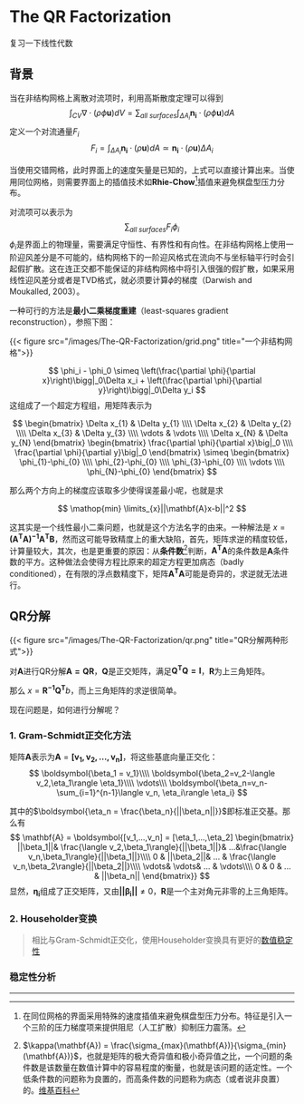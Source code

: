 # The QR Factorization


复习一下线性代数

<!--more-->

## 背景

当在非结构网格上离散对流项时，利用高斯散度定理可以得到
$$
\int_{CV}\nabla \cdot (\rho \phi \mathbf{u})dV = \sum_{all\ surfaces}\int_{\Delta A_i}\mathbf{n_i}\cdot (\rho \phi \mathbf{u})dA
$$
定义一个对流通量$F_i$
$$
F_i = \int_{\Delta A_i}\mathbf{n_i}\cdot (\rho \mathbf{u})dA \simeq \mathbf{n_i}\cdot(\rho \mathbf{u})\Delta A_i
$$


当使用交错网格，此时界面上的速度矢量是已知的，上式可以直接计算出来。当使用同位网格，则需要界面上的插值技术如**Rhie-Chow**[^1]插值来避免棋盘型压力分布。

对流项可以表示为
$$
\sum_{all\ surfaces}F_i \phi_i
$$
$\phi_i$是界面上的物理量，需要满足守恒性、有界性和有向性。在非结构网格上使用一阶迎风差分是不可能的，结构网格下的一阶迎风格式在流向不与坐标轴平行时会引起假扩散。这在连正交都不能保证的非结构网格中将引入很强的假扩散，如果采用线性迎风差分或者是TVD格式，就必须要计算$\phi$的梯度（Darwish and Moukalled, 2003）。

一种可行的方法是**最小二乘梯度重建**（least-squares gradient reconstruction），参照下图：

{{< figure src="/images/The-QR-Factorization/grid.png" title="一个非结构网格">}}

$$
\phi_i - \phi_0 \simeq \left(\frac{\partial \phi}{\partial x}\right)\bigg|_0\Delta x_i + \left(\frac{\partial \phi}{\partial y}\right)\bigg|_0\Delta y_i
$$
这组成了一个超定方程组，用矩阵表示为

$$
\begin{bmatrix} \Delta x_{1} & \Delta y_{1} \\\\ \Delta x_{2} & \Delta y_{2} \\\\ \Delta x_{3} & \Delta y_{3} \\\\ \vdots & \vdots \\\\ \Delta x_{N} & \Delta y_{N} \end{bmatrix}
\begin{bmatrix} \frac{\partial \phi}{\partial x}\big|_0 \\\\ \frac{\partial \phi}{\partial y}\big|_0 \end{bmatrix} \simeq
\begin{bmatrix} \phi_{1}-\phi_{0} \\\\ \phi_{2}-\phi_{0} \\\\ \phi_{3}-\phi_{0} \\\\ \vdots \\\\ \phi_{N}-\phi_{0} \end{bmatrix}
$$

那么两个方向上的梯度应该取多少使得误差最小呢，也就是求 

$$
\mathop{min} \limits_{x}||\mathbf{A}x-b||^2
$$

 这其实是一个线性最小二乘问题，也就是这个方法名字的由来。一种解法是 $x = \mathbf{(A^{T}A)^{-1}A^TB}$，然而这可能导致精度上的重大缺陷，首先，矩阵求逆的精度较低，计算量较大，其次，也是更重要的原因：从**条件数**[^2]判断，$\mathbf{A^TA}$的条件数是$\mathbf{A}$条件数的平方。这种做法会使得方程比原来的超定方程更加病态（badly conditioned），在有限的浮点数精度下，矩阵$\mathbf{A^TA}$可能是奇异的，求逆就无法进行。

## QR分解

{{< figure src="/images/The-QR-Factorization/qr.png" title="QR分解两种形式">}}

对$\mathbf{A}$进行QR分解$\mathbf{A = QR}$，$\mathbf{Q}$是正交矩阵，满足$\mathbf{Q^TQ =I}$，$\mathbf{R}$为上三角矩阵。

那么 $x = \mathbf{R^{-1}Q^T}b$，而上三角矩阵的求逆很简单。

现在问题是，如何进行分解呢？

### 1. Gram-Schmidt正交化方法

矩阵$\mathbf{A}$表示为$\mathbf{A} = \boldsymbol{[v_1, v_2,...,v_n]}$，将这些基底向量正交化：
$$
\boldsymbol{\beta_1 = v_1}\\\\ \boldsymbol{\beta_2=v_2-\langle v_2,\eta_1\rangle \eta_1}\\\\ \vdots\\\ \boldsymbol{\beta_n=v_n-\sum_{i=1}^{n-1}\langle v_n, \eta_i\rangle \eta_i}
$$

其中的$\boldsymbol{\eta_n = \frac{\beta_n}{||\beta_n||}}$即标准正交基。那么有
$$
\mathbf{A} = \boldsymbol{[v_1,...,v_n] = [\eta_1,...,\eta_2] \begin{bmatrix} ||\beta_1||& \frac{\langle v_2,\beta_1\rangle}{||\beta_1||}& ...&\frac{\langle v_n,\beta_1\rangle}{||\beta_1||}\\\\ 0 & ||\beta_2||& ... & \frac{\langle v_n,\beta_2\rangle}{||\beta_2||}\\\\ \vdots& \vdots& ... & \vdots\\\\ 0 & 0 & ... & ||\beta_n|| \end{bmatrix}}
$$
显然，$\boldsymbol{\eta_i}$组成了正交矩阵，又由$\boldsymbol{||\beta_i||}\neq 0$，$\mathbf{R}$是一个主对角元非零的上三角矩阵。

### 2. Householder变换

> 相比与Gram-Schmidt正交化，使用Householder变换具有更好的[数值稳定性](https://zh.wikipedia.org/wiki/数值稳定性)






### 稳定性分析

---
[^1]: 在同位网格的界面采用特殊的速度插值来避免棋盘型压力分布。特征是引入一个三阶的压力梯度项来提供阻尼（人工扩散）抑制压力震荡。
[^2]: $\kappa(\mathbf{A}) = \frac{\sigma_{max}(\mathbf{A})}{\sigma_{min}(\mathbf{A})}$，也就是矩阵的极大奇异值和极小奇异值之比，一个问题的条件数是该数量在数值计算中的容易程度的衡量，也就是该问题的适定性。一个低条件数的问题称为良置的，而高条件数的问题称为病态（或者说非良置）的。[维基百科](https://zh.wikipedia.org/wiki/%E6%9D%A1%E4%BB%B6%E6%95%B0)


